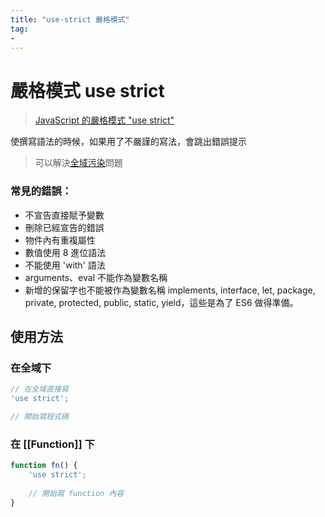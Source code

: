 ```yaml
---
title: "use-strict 嚴格模式"
tag: 
- 
---
```

# 嚴格模式 use strict
>[JavaScript 的嚴格模式 "use strict"](https://ithelp.ithome.com.tw/articles/10191736)

使撰寫語法的時候，如果用了不嚴謹的寫法，會跳出錯誤提示

> 可以解決[全域污染](全域污染.md)問題


### 常見的錯誤：
-   不宣告直接賦予變數
-   刪除已經宣告的錯誤
-   物件內有重複屬性
-   數值使用 8 進位語法
-   不能使用 'with' 語法
-   arguments、eval 不能作為變數名稱
-   新增的保留字也不能被作為變數名稱 implements, interface, let, package, private, protected, public, static, yield，這些是為了 ES6 做得準備。

## 使用方法
### 在全域下
```js
// 在全域直接寫
'use strict';

// 開始寫程式碼
```

### 在 [[Function]] 下
```js
function fn() {
	'use strict';
	
	// 開始寫 function 內容
}
```


